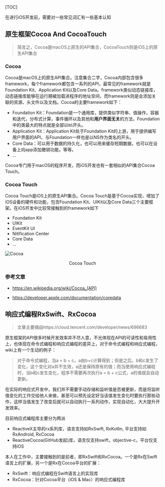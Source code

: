 [TOC]

在进行iOS开发前，需要对一些常见词汇有一些基本认知

## 原生框架Cocoa And CocoaTouch

> 简言之，Cocoa是macOS上原生的API集合，CocoaTouch则是iOS上的原生API集合

### Cocoa

Cocoa是macOS上的原生API集合。注意集合二字，Cocoa内部包含很多framework，每个framework都包含一系列的API，最常见的framework就是Foundation Kit、Application Kit以及Core Data。framework类似动态链接库，动态链接库能够在运行期被加载进程序的地址空间，而framework则是会添加关联的资源、头文件以及文档。Cocoa的主要framework如下：

- Foundation Kit：Foundation是一个通用库，提供类似字符串、值操作，容器和迭代，分布式计算，事件循环以及其他和**用户界面无关**的方法，Foundation中的类最大的特点就是全部以`NS`开头。
- Application Kit：Application Kit处于Foundation Kit的上游，用于提供编写用户界面的API，与Foundation一样也是以NS作为类名的开头。
- Core Data：可以用于数据的持久化，也可以用来缓存短期数据，也可以在设备上向app添加撤销功能，等等。
- ...

Cocoa专门用于macOS的程序开发，而iOS开发也有一套相似的API集合Cocoa Touch。

### Cocoa Touch

Cocoa Touch是iOS上的原生API集合。Cocoa Touch是基于Cocoa实现，增加了iOS设备的硬件和功能，包含Foundation Kit、UIKit以及Core Data三个主要框架。在iOS开发中比较常接触到的framework如下

- Foundation Kit
- UIKit
- EventKit UI
- Nitification Center
- Core Data
- ...

![Cocoa](/Users/yuanhao/Desktop/Cocoa.webp)

<center>Cocoa Touch</center>

### 参考文章

- https://en.wikipedia.org/wiki/Cocoa_(API)

- https://developer.apple.com/documentation/coredata

## 响应式编程RxSwift、RxCocoa

> 文章主要摘自https://cloud.tencent.com/developer/news/696683

原生框架的API很多时候开发效率并不尽人意，不光体现在API的可读性和易用性上，也体现在命令式编程和响应式编程的差异上，对于命令式编程和响应式编程，wiki上有一个生动的例子：

> 对于命令式编程，当a = b + c，a由b+c计算得到；但是之后，b和c发生了变化，这个变化对a并不生效，a还是保持原有的值；而当使用响应式编程时，当b和c发生变化，程序不需要再次执行a = b + c公式，a的值就会自动更新。

在实际的响应式开发中，我们并不需要手动存储和监听值是否被更新，而是将监听值变化的工作交给他人来做，甚至可以预先设定好当该值发生变化时要执行那些动作，这样当值发生了改变后就可以自动执行一系列动作，实现自动化，大大提升开发效率。

目前响应式编程库主要分为两派

- ReactiveX主导的rx系列库，语言支持如RxSwift, RxKotlin, 平台支持如RxAndroid, RxCocoa
- ReactiveCocoa(GitHub发起)库，语言仅支持swift，objective-c，平台仅支持iOS

本人在工作中，主要接触到的是前者，即RxSwift和RxCocoa。一个是Rx在Swift语言上的扩展，另一个是Rx在Cocoa平台的扩展：

- RxSwift：响应式编程在Swift语言上的实现库
- RxCocoa：针对Cocoa平台（iOS & Mac）的响应式编程库

